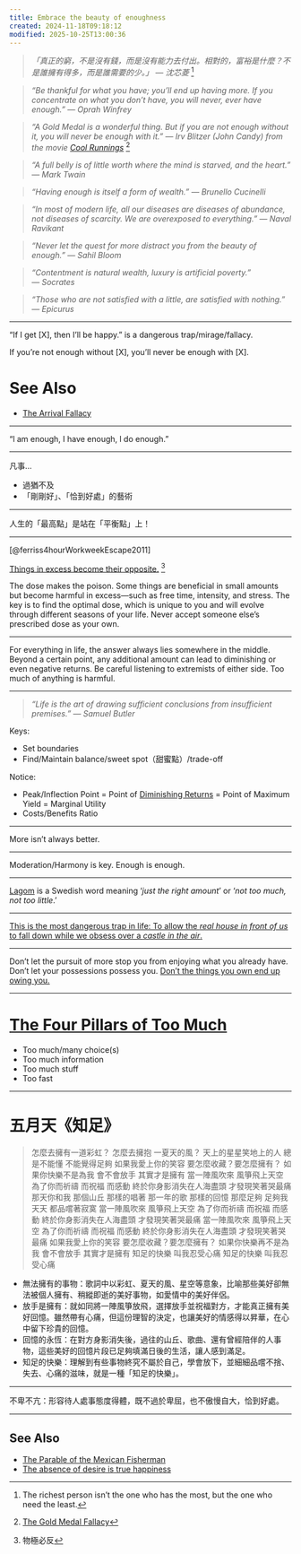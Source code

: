 ```yaml
---
title: Embrace the beauty of enoughness
created: 2024-11-18T09:18:12
modified: 2025-10-25T13:00:36
---
```


> _「真正的窮，不是沒有錢，而是沒有能力去付出。相對的，富裕是什麼？不是誰擁有得多，而是誰需要的少。」 — 沈芯菱_ [^1]

> _“Be thankful for what you have; you’ll end up having more. If you concentrate on what you don’t have, you will never, ever have enough.” — Oprah Winfrey_

> _“A Gold Medal is a wonderful thing. But if you are not enough without it, you will never be enough with it.” — Irv Blitzer (John Candy) from the movie [Cool Runnings](https://www.imdb.com/title/tt0106611/)_ [^2]

> _“A full belly is of little worth where the mind is starved, and the heart.” ― Mark Twain_

> _“Having enough is itself a form of wealth.” — Brunello Cucinelli_

> _“In most of modern life, all our diseases are diseases of abundance, not diseases of scarcity. We are overexposed to everything.” — Naval Ravikant_

> _“Never let the quest for more distract you from the beauty of enough.” — Sahil Bloom_

> _“Contentment is natural wealth, luxury is artificial poverty.” ― Socrates_

> _“Those who are not satisfied with a little, are satisfied with nothing.” — Epicurus_

---

“If I get [X], then I’ll be happy.” is a dangerous trap/mirage/fallacy.

If you’re not enough without [X], you’ll never be enough with [X].

# See Also

* [The Arrival Fallacy](The%20Arrival%20Fallacy.md)

---

“l am enough, I have enough, l do enough.”

---

凡事…

* 過猶不及
* 「剛剛好」、「恰到好處」的藝術

---

人生的「最高點」是站在「平衡點」上！

---

[@ferriss4hourWorkweekEscape2011]

[Things in excess become their opposite.](https://www.goodreads.com/quotes/9512978-things-in-excess-become-their-opposite-it-is-possible-to) [^3]

The dose makes the poison. Some things are beneficial in small amounts but become harmful in excess—such as free time, intensity, and stress. The key is to find the optimal dose, which is unique to you and will evolve through different seasons of your life. Never accept someone else’s prescribed dose as your own.

---

For everything in life, the answer always lies somewhere in the middle. Beyond a certain point, any additional amount can lead to diminishing or even negative returns. Be careful listening to extremists of either side. Too much of anything is harmful.

---

> _“Life is the art of drawing sufficient conclusions from insufficient premises.” — Samuel Butler_

Keys:

* Set boundaries
* Find/Maintain balance/sweet spot（甜蜜點）/trade-off

Notice:

* Peak/Inflection Point = Point of [Diminishing Returns](https://en.wikipedia.org/wiki/Diminishing_returns) = Point of Maximum Yield = Marginal Utility
* Costs/Benefits Ratio

---

More isn’t always better.

---

Moderation/Harmony is key. Enough is enough.

---

[Lagom](https://www.google.com/search?q=lagom) is a Swedish word meaning ‘_just the right amount_’ or ‘_not too much, not too little_.’

---

[This is the most dangerous trap in life: To allow the _real house in front of us_ to fall down while we obsess over a _castle in the air_.](https://www.sahilbloom.com/newsletter/the-most-dangerous-trap-in-life)

---

Don’t let the pursuit of more stop you from enjoying what you already have. Don’t let your possessions possess you. [Don’t the things you own end up owing you.](https://www.youtube.com/watch?v=zp-eEVkKh60)

---

# [The Four Pillars of Too Much](https://sketchplanations.com/the-four-pillars-of-too-much)

* Too much/many choice(s)
* Too much information
* Too much stuff
* Too fast

---

# 五月天《知足》

> 怎麼去擁有一道彩虹？
> 怎麼去擁抱 一夏天的風？
> 天上的星星笑地上的人
> 總是不能懂 不能覺得足夠
> 如果我愛上你的笑容
> 要怎麼收藏？要怎麼擁有？
> 如果你快樂不是為我
> 會不會放手 其實才是擁有
> 當一陣風吹來 風箏飛上天空
> 為了你而祈禱 而祝福 而感動
> 終於你身影消失在人海盡頭
> 才發現笑著哭最痛
> 那天你和我 那個山丘
> 那樣的唱著 那一年的歌
> 那樣的回憶 那麼足夠
> 足夠我天天 都品嚐著寂寞
> 當一陣風吹來 風箏飛上天空
> 為了你而祈禱 而祝福 而感動
> 終於你身影消失在人海盡頭
> 才發現笑著哭最痛
> 當一陣風吹來 風箏飛上天空
> 為了你而祈禱 而祝福 而感動
> 終於你身影消失在人海盡頭
> 才發現笑著哭最痛
> 如果我愛上你的笑容
> 要怎麼收藏？要怎麼擁有？
> 如果你快樂再不是為我
> 會不會放手 其實才是擁有
> 知足的快樂 叫我忍受心痛
> 知足的快樂 叫我忍受心痛

* 無法擁有的事物：歌詞中以彩虹、夏天的風、星空等意象，比喻那些美好卻無法被個人擁有、稍縱即逝的美好事物，如愛情中的美好伴侶。
* 放手是擁有：就如同將一陣風箏放飛，選擇放手並祝福對方，才能真正擁有美好回憶。雖然帶有心痛，但這份理智的決定，也讓美好的情感得以昇華，在心中留下珍貴的回憶。
* 回憶的永恆：在對方身影消失後，過往的山丘、歌曲、還有曾經陪伴的人事物，這些美好的回憶片段已足夠填滿日後的生活，讓人感到滿足。
* 知足的快樂：理解到有些事物終究不屬於自己，學會放下，並細細品嚐不捨、失去、心痛的滋味，就是一種「知足的快樂」。

---

不卑不亢：形容待人處事態度得體，既不過於卑屈，也不傲慢自大，恰到好處。

---

## See Also

* [The Parable of the Mexican Fisherman](The%20Parable%20of%20the%20Mexican%20Fisherman.md)
* [The absence of desire is true happiness](the-absence-of-desire-is-true-happiness.md)

[^1]: The richest person isn’t the one who has the most, but the one who need the least.
[^2]: [The Gold Medal Fallacy](https://www.sahilbloom.com/newsletter/the-gold-medal-fallacy-why-time-flies-more)
[^3]: 物極必反

